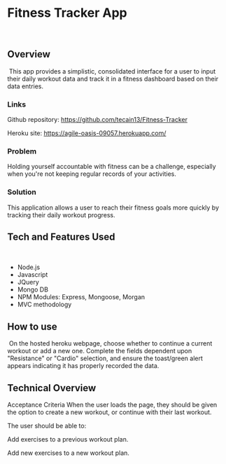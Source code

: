 # Fitness Tracker App
​
## Overview
​
This app provides a simplistic, consolidated interface for a user to input their daily workout data and track it in a fitness dashboard based on their data entries. 

### Links

Github repository: https://github.com/tecain13/Fitness-Tracker

Heroku site: https://agile-oasis-09057.herokuapp.com/
​
### Problem
Holding yourself accountable with fitness can be a challenge, especially when you're not keeping regular records of your activities. 
​
### Solution

This application allows a user to reach their fitness goals more quickly by tracking their daily workout progress.
​
## Tech and Features Used
​
* Node.js
* Javascript
* JQuery
* Mongo DB
* NPM Modules: Express, Mongoose, Morgan
* MVC methodology

## How to use
​
On the hosted heroku webpage, choose whether to continue a current workout or add a new one. Complete the fields dependent upon "Resistance" or "Cardio" selection, and ensure the toast/green alert appears indicating it has properly recorded the data.

## Technical Overview

Acceptance Criteria
When the user loads the page, they should be given the option to create a new workout, or continue with their last workout.

The user should be able to:

Add exercises to a previous workout plan.

Add new exercises to a new workout plan.